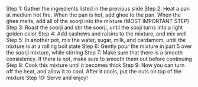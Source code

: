 Step 1: Gather the ingredients listed in the previous slide
Step 2:  Heat a pan at medium hot fire. When the pan is hot, add ghee to the pan. When the ghee melts, add all of the soorji into the mixture
(MOST IMPORTANT STEP) Step 3: Roast the soorji and stir the soorji, until the sooji turns into a light golden color
Step 4: Add cashews and raisins to the mixture, and mix well
Step 5: In another pot, mix the water, sugar, milk, and cardamom, until the mixture is at a rolling boil state
Step 6: Gently pour the mixture in part 5 over the soorji mixture, while stirring
Step 7: Make sure that there is a smooth consistency. If there is not, make sure to smooth them out before continuing
Step 8: Cook this mixture until it becomes thick
Step 9: Now you can turn off the heat, and allow it to cool. After it cools, put the nuts on top of the mixture
Step 10: Serve and enjoy!
